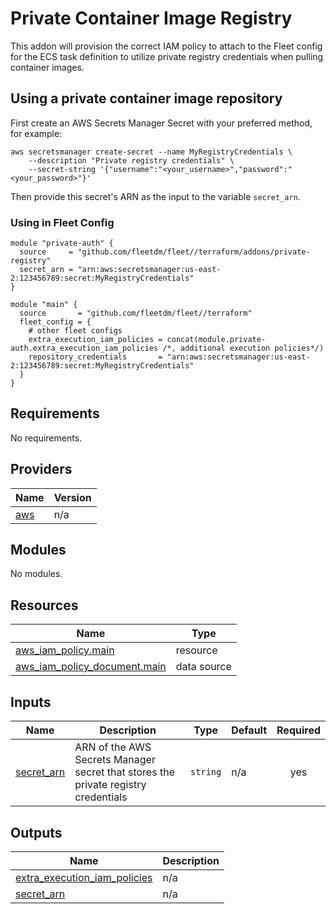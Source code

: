 # Private Container Image Registry

This addon will provision the correct IAM policy to attach to the Fleet config for the ECS task definition
to utilize private registry credentials when pulling container images.

## Using a private container image repository

First create an AWS Secrets Manager Secret with your preferred method, for example:
```shell
aws secretsmanager create-secret --name MyRegistryCredentials \
    --description "Private registry credentials" \
    --secret-string '{"username":"<your_username>","password":"<your_password>"}'
```

Then provide this secret's ARN as the input to the variable `secret_arn`.

### Using in Fleet Config

```hcl
module "private-auth" {
  source     = "github.com/fleetdm/fleet//terraform/addons/private-registry"
  secret_arn = "arn:aws:secretsmanager:us-east-2:123456789:secret:MyRegistryCredentials"
}

module "main" {
  source       = "github.com/fleetdm/fleet//terraform"
  fleet_config = {
    # other fleet configs
    extra_execution_iam_policies = concat(module.private-auth.extra_execution_iam_policies /*, additional execution policies*/)
    repository_credentials       = "arn:aws:secretsmanager:us-east-2:123456789:secret:MyRegistryCredentials"
  }
}
```

## Requirements

No requirements.

## Providers

| Name | Version |
|------|---------|
| <a name="provider_aws"></a> [aws](#provider\_aws) | n/a |

## Modules

No modules.

## Resources

| Name | Type |
|------|------|
| [aws_iam_policy.main](https://registry.terraform.io/providers/hashicorp/aws/latest/docs/resources/iam_policy) | resource |
| [aws_iam_policy_document.main](https://registry.terraform.io/providers/hashicorp/aws/latest/docs/data-sources/iam_policy_document) | data source |

## Inputs

| Name | Description | Type | Default | Required |
|------|-------------|------|---------|:--------:|
| <a name="input_secret_arn"></a> [secret\_arn](#input\_secret\_arn) | ARN of the AWS Secrets Manager secret that stores the private registry credentials | `string` | n/a | yes |

## Outputs

| Name | Description |
|------|-------------|
| <a name="output_extra_execution_iam_policies"></a> [extra\_execution\_iam\_policies](#output\_extra\_execution\_iam\_policies) | n/a |
| <a name="output_secret_arn"></a> [secret\_arn](#output\_secret\_arn) | n/a |
